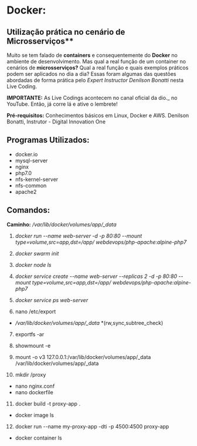# Docker:

## Utilização prática no cenário de Microsserviços**

Muito se tem falado de **containers** e consequentemente do **Docker** no ambiente de desenvolvimento. Mas qual a real função de um container no cenários de **microsserviços?** 
Qual a real função e quais exemplos práticos podem ser aplicados no dia a dia? 
Essas foram algumas das questões abordadas de forma prática pelo *Expert Instructor Denilson Bonatti* nesta Live Coding.

**IMPORTANTE:** As Live Codings acontecem no canal oficial da dio._ no YouTube. Então, já corre lá e ative o lembrete!

**Pré-requisitos:** Conhecimentos básicos em Linux, Docker e AWS.
Denilson Bonatti, Instrutor - Digital Innovation One


## Programas Utilizados:

- docker.io
- mysql-server
- nginx
- php7.0
- nfs-kernel-server
- nfs-common
- apache2


## Comandos:

**Caminho:** */var/lib/docker/volumes/app/_data*

1. *docker run --name web-server -d -p 80:80 --mount type=volume,src=app,dst=/app/ webdevops/php-apache:alpine-php7*

2. *docker swarm init*

3. *docker node ls*

4. *docker service create --name web-server --replicas 2 -d -p 80:80 --mount type=volume,src=app,dst=/app/ webdevops/php-apache:alpine-php7*

5. *docker service ps web-server*

6. nano /etc/export
- */var/lib/docker/volumes/app/_data* *(rw,sync,subtree_check)

7. exportfs -ar

8. showmount -e

9. mount -o v3 127.0.0.1:/var/lib/docker/volumes/app/_data /var/lib/docker/volumes/app/_data

10. mkdir /proxy
- nano nginx.conf
- nano dockerfile

11. docker build -t proxy-app .
- docker image ls

12. docker run --name my-proxy-app -dti -p 4500:4500 proxy-app
- docker container ls